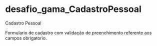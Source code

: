 # desafio_gama_CadastroPessoal

Cadastro Pessoal

Formulario de cadastro com validação de preenchimento referente aos campos obrigatorio.
